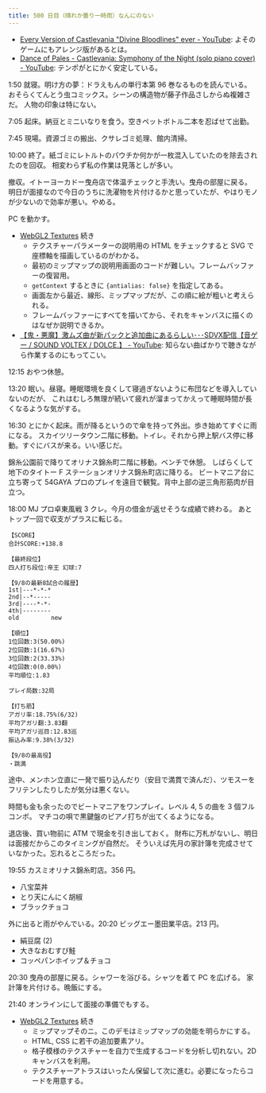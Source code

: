 ```yaml
---
title: 500 日目（晴れか曇り一時雨）なんにのない
---
```


* [Every Version of Castlevania "Divine Bloodlines" ever - YouTube](https://www.youtube.com/watch?v=X0eyVu5HaqU):
  よそのゲームにもアレンジ版があるとは。
* [Dance of Pales - Castlevania: Symphony of the Night (solo piano cover) - YouTube](https://www.youtube.com/watch?v=yytGWzqo0xM):
  テンポがとにかく安定している。

1:50 就寝。明け方の夢：ドラえもんの単行本第 96 巻なるものを読んでいる。
おそらくてんとう虫コミックス。シーンの構造物が藤子作品さしからぬ複雑さだ。
人物の印象は特にない。

7:05 起床。納豆とミニいなりを食う。空きペットボトル二本を忍ばせて出勤。

7:45 現場。資源ゴミの搬出、クサレゴミ処理、館内清掃。

10:00 終了。紙ゴミにレトルトのパウチか何かが一枚混入していたのを除去されたのを回収。
相変わらず私の作業は見落としが多い。

撤収。イトーヨーカドー曳舟店で体温チェックと手洗い。曳舟の部屋に戻る。
明日が面接なので今日のうちに洗濯物を片付けるかと思っていたが、やはりモノが少ないので効率が悪い。やめる。

PC を動かす。

* [WebGL2 Textures](https://webgl2fundamentals.org/webgl/lessons/webgl-3d-textures.html) 続き
  * テクスチャーパラメーターの説明用の HTML をチェックすると SVG で座標軸を描画しているのがわかる。
  * 最初のミップマップの説明用画面のコードが難しい。フレームバッファーの復習用。
  * `getContext` するときに `{antialias: false}` を指定してある。
  * 画面左から最近、線形、ミップマップだが、この順に絵が粗いと考えられる。
  * フレームバッファーにすべてを描いてから、それをキャンバスに描くのはなぜか説明できるか。
* [【鬼・悪魔】激ムズ曲が新パックと追加曲にあるらしい･･･SDVX配信【音ゲー / SOUND VOLTEX / DOLCE.】 - YouTube](https://www.youtube.com/watch?v=ixZjOEq4dgw):
  知らない曲ばかりで聴きながら作業するのにもってこい。

12:15 おやつ休憩。

13:20 眠い。昼寝。睡眠環境を良くして寝過ぎないように布団などを導入していないのだが、
これはむしろ無理が続いて疲れが溜まってかえって睡眠時間が長くなるような気がする。

16:30 とにかく起床。雨が降るというので傘を持って外出。歩き始めてすぐに雨になる。
スカイツリータウン二階に移動。トイレ。それから押上駅バス停に移動。すぐにバスが来る。いい感じだ。

錦糸公園前で降りてオリナス錦糸町二階に移動。ベンチで休憩。
しばらくして地下のタイトー F ステーションオリナス錦糸町店に降りる。
ビートマニア台に立ち寄って 54GAYA プロのプレイを遠目で観覧。背中上部の逆三角形筋肉が目立つ。

18:00 MJ プロ卓東風戦 3 クレ。今月の借金が返せそうな成績で終わる。
あとトップ一回で収支がプラスに転じる。

```text
【SCORE】
合計SCORE:+138.8

【最終段位】
四人打ち段位:帝王 幻球:7

【9/8の最新8試合の履歴】
1st|---*-*-*
2nd|--*-----
3rd|----*-*-
4th|--------
old         new

【順位】
1位回数:3(50.00%)
2位回数:1(16.67%)
3位回数:2(33.33%)
4位回数:0(0.00%)
平均順位:1.83

プレイ局数:32局

【打ち筋】
アガリ率:18.75%(6/32)
平均アガリ翻:3.83翻
平均アガリ巡目:12.83巡
振込み率:9.38%(3/32)

【9/8の最高役】
・跳満
```

途中、メンホン立直に一発で振り込んだり（安目で満貫で済んだ）、ツモスーをフリテンしたりしたが気分は悪くない。

時間も金も余ったのでビートマニアをワンプレイ。レベル 4, 5 の曲を 3 個フルコンボ。
マチコの唄で黒鍵盤のピアノ打ちが出てくるようになる。

退店後、買い物前に ATM で現金を引き出しておく。
財布に万札がないし、明日は面接だからこのタイミングが自然だ。
そういえば先月の家計簿を完成させていなかった。忘れるところだった。

19:55 カスミオリナス錦糸町店。356 円。

* 八宝菜丼
* とり天にんにく胡椒
* ブラックチョコ

外に出ると雨がやんでいる。20:20 ビッグエー墨田業平店。213 円。

* 絹豆腐 (2)
* 大きなおむすび鮭
* コッペパンホイップ＆チョコ

20:30 曳舟の部屋に戻る。シャワーを浴びる。シャツを着て PC を広げる。
家計簿を片付ける。晩飯にする。

21:40 オンラインにして面接の準備でもする。

* [WebGL2 Textures](https://webgl2fundamentals.org/webgl/lessons/webgl-3d-textures.html) 続き
  * ミップマップそのニ。このデモはミップマップの効能を明らかにする。
  * HTML, CSS に若干の追加要素アリ。
  * 格子模様のテクスチャーを自力で生成するコードを分析し切れない。2D キャンバスを利用。
  * テクスチャーアトラスはいったん保留して次に進む。必要になったらコードを用意する。
